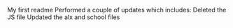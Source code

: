 My first readme
Performed a couple of updates which includes: 
Deleted the JS file
Updated the alx and school files
